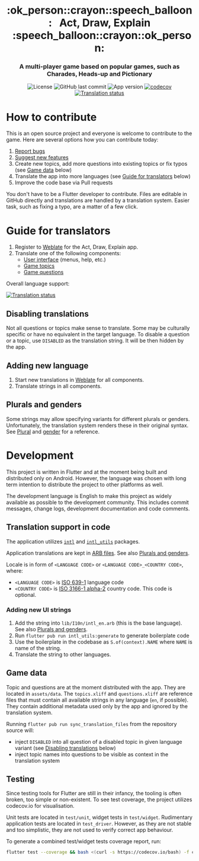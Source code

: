 <h1 align="center" style="border-bottom: none;">:ok_person::crayon::speech_balloon:&nbsp;&nbsp; Act, Draw, Explain &nbsp;&nbsp;:speech_balloon::crayon::ok_person:</h1>
<h3 align="center">A multi-player game based on popular games, such as Charades, Heads-up and Pictionary</h3>

<p align="center">
    <img alt="License" src="https://img.shields.io/github/license/radeklat/act-draw-explain">
    <img alt="GitHub last commit" src="https://img.shields.io/github/last-commit/radeklat/act-draw-explain">
    <img alt="App version" src="https://img.shields.io/badge/dynamic/yaml?color=informational&label=version&query=version&url=https%3A%2F%2Fraw.githubusercontent.com%2Fradeklat%2Fact-draw-explain%2Fmaster%2Fpubspec.yaml">
    <a href="https://codecov.io/gh/radeklat/act-draw-explain">
        <img alt="codecov" src="https://codecov.io/gh/radeklat/act-draw-explain/branch/master/graph/badge.svg">
    </a>
    <a href="https://weblate.lat.sk/engage/act-draw-explain/?utm_source=github">
        <img alt="Translation status" src="https://weblate.lat.sk/widgets/act-draw-explain/-/svg-badge.svg">
    </a>
</p>

# How to contribute

This is an open source project and everyone is welcome to contribute to the game. Here are several options how you can contribute today:

1. [Report bugs](https://github.com/radeklat/act-draw-explain/issues/new/choose)
2. [Suggest new features](https://github.com/radeklat/act-draw-explain/issues/new/choose)
3. Create new topics, add more questions into existing topics or fix typos (see [Game data](#game-data) below)
4. Translate the app into more languages (see [Guide for translators](#guide-for-translators) below)
5. Improve the code base via Pull requests

You don't have to be a Flutter developer to contribute. Files are editable in GitHub directly and translations are handled by a translation system. Easier task, such as fixing a typo, are a matter of a few click.

# Guide for translators

1. Register to [Weblate](https://weblate.lat.sk/engage/act-draw-explain/) for the Act, Draw, Explain app.
2. Translate one of the following components:
   * [User interface](https://weblate.lat.sk/projects/act-draw-explain/flutter-app/) (menus, help, etc.)
   * [Game topics](https://weblate.lat.sk/projects/act-draw-explain/game-topics/)
   * [Game questions](https://weblate.lat.sk/projects/act-draw-explain/game-questions/)

Overall language support:

[![Translation status](https://weblate.lat.sk/widgets/act-draw-explain/-/multi-auto.svg)](https://weblate.lat.sk/engage/act-draw-explain/?utm_source=widget)

## Disabling translations

Not all questions or topics make sense to translate. Some may be culturally specific or have no equivalent in the target language. To disable a question or a topic, use `DISABLED` as the translation string. It will be then hidden by the app.

## Adding new language

1. Start new translations in [Weblate](https://weblate.lat.sk/projects/act-draw-explain/) for all components.
2. Translate strings in all components.

## Plurals and genders

Some strings may allow specifying variants for different plurals or genders. Unfortunately, the translation system renders these in their original syntax. See [Plural](https://support.crowdin.com/icu-message-syntax/#plural) and [gender](https://support.crowdin.com/icu-message-syntax/#select) for a reference.

# Development

This project is written in Flutter and at the moment being built and distributed only on Android. However, the language was chosen with long term intention to distribute the project to other platforms as well.

The development language is English to make this project as widely available as possible to the development community. This includes commit messages, change logs, development documentation and code comments.

## Translation support in code

The application utilizes [`intl`](https://pub.dev/packages/intl) and [`intl_utils`](https://pub.dev/packages/intl_utils) packages.

Application translations are kept in [ARB files](https://github.com/google/app-resource-bundle/wiki/ApplicationResourceBundleSpecification). See also [Plurals and genders](#plurals-and-genders).

Locale is in form of `<LANGUAGE CODE>` or `<LANGUAGE CODE>_<COUNTRY CODE>`, where:
* `<LANGUAGE CODE>` is [ISO 639-1](https://en.wikipedia.org/wiki/List_of_ISO_639-1_codes) language code
* `<COUNTRY CODE>` is [ISO 3166-1 alpha-2](https://en.wikipedia.org/wiki/ISO_3166-1_alpha-2#Officially_assigned_code_elements) country code. This code is optional.

### Adding new UI strings

1. Add the string into `lib/I10n/intl_en.arb` (this is the base language). See also  [Plurals and genders](#plurals-and-genders).
2. Run `flutter pub run intl_utils:generate` to generate boilerplate code
3. Use the boilerplate in the codebase as `S.of(context).NAME` where `NAME` is name of the string.
4. Translate the string to other languages.

## Game data

Topic and questions are at the moment distributed with the app. They are located in `assets/data`. The `topics.xliff` and `questions.xliff` are reference files that must contain all available strings in any language (`en`, if possible). They contain additional metadata used only by the app and ignored by the translation system.

Running `flutter pub run sync_translation_files` from the repository source will:
* inject `DISABLED` into all question of a disabled topic in given language variant (see [Disabling translations](#disabling-translations) below)
* inject topic names into questions to be visible as context in the translation system

## Testing

Since testing tools for Flutter are still in their infancy, the tooling is often broken, too simple or non-existent. To see test coverage, the project utilizes codecov.io for visualisation.

Unit tests are located in `test/unit`, widget tests in `test/widget`. Rudimentary application tests are located in `test_driver`. However, as they are not stable and too simplistic, they are not used to verify correct app behaviour.

To generate a combined test/widget tests coverage report, run:

```bash
flutter test --coverage && bash <(curl -s https://codecov.io/bash) -f coverage/lcov.info
```

